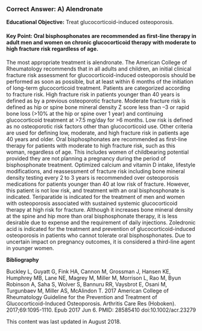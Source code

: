 
### Correct Answer: A) Alendronate 

**Educational Objective:** Treat glucocorticoid-induced osteoporosis.

#### **Key Point:** Oral bisphosphonates are recommended as first-line therapy in adult men and women on chronic glucocorticoid therapy with moderate to high fracture risk regardless of age.

The most appropriate treatment is alendronate. The American College of Rheumatology recommends that in all adults and children, an initial clinical fracture risk assessment for glucocorticoid-induced osteoporosis should be performed as soon as possible, but at least within 6 months of the initiation of long-term glucocorticoid treatment. Patients are categorized according to fracture risk. High fracture risk in patients younger than 40 years is defined as by a previous osteoporotic fracture. Moderate fracture risk is defined as hip or spine bone mineral density Z score less than –3 or rapid bone loss (>10% at the hip or spine over 1 year) and continuing glucocorticoid treatment at >7.5 mg/day for >6 months. Low risk is defined as no osteoporotic risk factors other than glucocorticoid use. Other criteria are used for defining low, moderate, and high fracture risk in patients age 40 years and older. Oral bisphosphonates are recommended as first-line therapy for patients with moderate to high fracture risk, such as this woman, regardless of age. This includes women of childbearing potential provided they are not planning a pregnancy during the period of bisphosphonate treatment.
Optimized calcium and vitamin D intake, lifestyle modifications, and reassessment of fracture risk including bone mineral density testing every 2 to 3 years is recommended over osteoporosis medications for patients younger than 40 at low risk of fracture. However, this patient is not low risk, and treatment with an oral bisphosphonate is indicated.
Teriparatide is indicated for the treatment of men and women with osteoporosis associated with sustained systemic glucocorticoid therapy at high risk for fracture. Although it increases bone mineral density at the spine and hip more than oral bisphosphonate therapy, it is less desirable due to expense and the requirement of daily injections.
Zoledronic acid is indicated for the treatment and prevention of glucocorticoid-induced osteoporosis in patients who cannot tolerate oral bisphosphonates. Due to uncertain impact on pregnancy outcomes, it is considered a third-line agent in younger women.

**Bibliography**

Buckley L, Guyatt G, Fink HA, Cannon M, Grossman J, Hansen KE, Humphrey MB, Lane NE, Magrey M, Miller M, Morrison L, Rao M, Byun Robinson A, Saha S, Wolver S, Bannuru RR, Vaysbrot E, Osani M, Turgunbaev M, Miller AS, McAlindon T. 2017 American College of Rheumatology Guideline for the Prevention and Treatment of Glucocorticoid-Induced Osteoporosis. Arthritis Care Res (Hoboken). 2017;69:1095-1110. Epub 2017 Jun 6. PMID: 28585410 doi:10.1002/acr.23279

This content was last updated in August 2018.